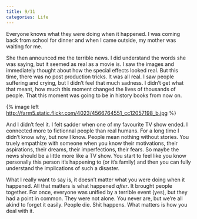 ```yaml
---
title: 9/11
categories: Life
---
```


Everyone knows what they were doing when it happened. I was coming back from school for dinner and when I came outside, my mother was waiting for me.

She then announced me the terrible news. I did understand the words she was saying, but it seemed as real as a movie is. I saw the images and immediately thought about how the special effects looked real. But this time, there was no post production tricks. It was all real. I saw people suffering and crying, but I didn’t feel that much sadness. I didn’t get what that meant, how much this moment changed the lives of thousands of people. That this moment was going to be in history books from now on.

{% image left http://farm5.static.flickr.com/4023/4566764551_cc12057198_b.jpg %}

And I didn’t feel it. I felt sadder when one of my favourite TV show ended. I connected more to fictionnal people than real humans. For a long time I didn’t know why, but now I know. People mean nothing without stories. You truely empathize with someone when you know their motivations, their aspirations, their dreams, their imperfections, their fears. So maybe the news should be a little more like a TV show. You start to feel like you know personally this person it’s happening to (or it’s family) and then you can fully understand the implications of such a disaster.

What I really want to say is, it doesn’t matter what you were doing when it happened. All that matters is what happened *after*. It brought people together. For once, everyone was unified by a terrible event (yes), but they had a point in common. They were not alone. You never are, but we’re all akind to forget it easily. People die. Shit happens. What matters is how you deal with it.
